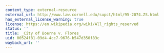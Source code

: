 ```yaml
---
content_type: external-resource
external_url: http://www.law.cornell.edu/supct/html/95-2074.ZS.html
has_external_license_warning: true
license: https://en.wikipedia.org/wiki/All_rights_reserved
status: ''
title: _City of Boerne v. Flores_
uid: 00524f81-09d4-4cc7-9676-b547d350f83c
wayback_url: ''
---
```

